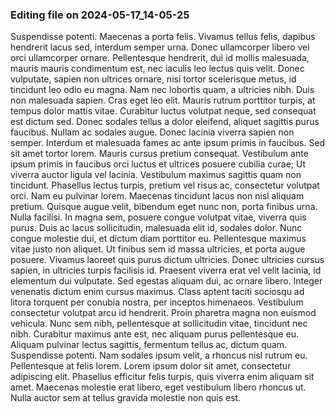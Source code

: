 

### Editing file on 2024-05-17_14-05-25

Suspendisse potenti. Maecenas a porta felis. Vivamus tellus felis, dapibus hendrerit lacus sed, interdum semper urna. Donec ullamcorper libero vel orci ullamcorper ornare. Pellentesque hendrerit, dui id mollis malesuada, mauris mauris condimentum est, nec iaculis leo lectus quis velit. Donec vulputate, sapien non ultrices ornare, nisi tortor scelerisque metus, id tincidunt leo odio eu magna. Nam nec lobortis quam, a ultricies nibh. Duis non malesuada sapien. Cras eget leo elit. Mauris rutrum porttitor turpis, at tempus dolor mattis vitae. Curabitur luctus volutpat neque, sed consequat est dictum sed. Donec sodales tellus a dolor eleifend, aliquet sagittis purus faucibus. Nullam ac sodales augue.
Donec lacinia viverra sapien non semper. Interdum et malesuada fames ac ante ipsum primis in faucibus. Sed sit amet tortor lorem. Mauris cursus pretium consequat. Vestibulum ante ipsum primis in faucibus orci luctus et ultrices posuere cubilia curae; Ut viverra auctor ligula vel lacinia. Vestibulum maximus sagittis quam non tincidunt. Phasellus lectus turpis, pretium vel risus ac, consectetur volutpat orci. Nam eu pulvinar lorem. Maecenas tincidunt lacus non nisl aliquam pretium. Quisque augue velit, bibendum eget nunc non, porta finibus urna. Nulla facilisi. In magna sem, posuere congue volutpat vitae, viverra quis purus. Duis ac lacus sollicitudin, malesuada elit id, sodales dolor. Nunc congue molestie dui, et dictum diam porttitor eu. Pellentesque maximus vitae justo non aliquet.
Ut finibus sem id massa ultricies, et porta augue posuere. Vivamus laoreet quis purus dictum ultricies. Donec ultricies cursus sapien, in ultricies turpis facilisis id. Praesent viverra erat vel velit lacinia, id elementum dui vulputate. Sed egestas aliquam dui, ac ornare libero. Integer venenatis dictum enim cursus maximus. Class aptent taciti sociosqu ad litora torquent per conubia nostra, per inceptos himenaeos. Vestibulum consectetur volutpat arcu id hendrerit.
Proin pharetra magna non euismod vehicula. Nunc sem nibh, pellentesque at sollicitudin vitae, tincidunt nec nibh. Curabitur maximus ante est, nec aliquam purus pellentesque eu. Aliquam pulvinar lectus sagittis, fermentum tellus ac, dictum quam. Suspendisse potenti. Nam sodales ipsum velit, a rhoncus nisl rutrum eu. Pellentesque at felis lorem. Lorem ipsum dolor sit amet, consectetur adipiscing elit. Phasellus efficitur felis turpis, quis viverra enim aliquam sit amet. Maecenas molestie erat libero, eget vestibulum libero rhoncus ut. Nulla auctor sem at tellus gravida molestie non quis est.


